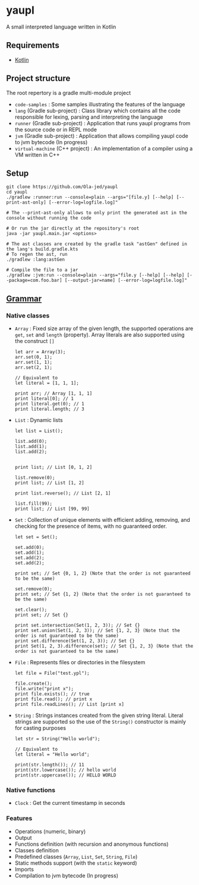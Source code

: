 # yaupl

A small interpreted language written in Kotlin

## Requirements

- [Kotlin](https://kotlinlang.org/)

## Project structure

The root repertory is a gradle multi-module project

- `code-samples` : Some samples illustrating the features of the language
- `lang` (Gradle sub-project) : Class library which contains all the code responsible for lexing, parsing and
  interpreting the language
- `runner` (Gradle sub-project) : Application that runs yaupl programs from the source code or in REPL mode
- `jvm` (Gradle sub-project) : Application that allows compiling yaupl code to jvm bytecode (In progress)
- `virtual-machine` (C++ project) : An implementation of a compiler using a VM written in C++

## Setup

```shell
git clone https://github.com/Ola-jed/yaupl
cd yaupl
./gradlew :runner:run --console=plain --args="[file.y] [--help] [--print-ast-only] [--error-log=logfile.log]"

# The --print-ast-only allows to only print the generated ast in the console without running the code

# Or run the jar directly at the repository's root
java -jar yaupl.main.jar <options>

# The ast classes are created by the gradle task "astGen" defined in the lang's build.gradle.kts
# To regen the ast, run
./gradlew :lang:astGen

# Compile the file to a jar
./gradlew :jvm:run --console=plain --args="file.y [--help] [--help] [--package=com.foo.bar] [--output-jar=name] [--error-log=logfile.log]"
```

## [Grammar](https://github.com/Ola-jed/yaupl/blob/master/grammar.md)

### Native classes

- `Array` : Fixed size array of the given length, the supported operations are `get`, `set` and `length` (property).
  Array literals are also supported using the construct `[]`
  ```
  let arr = Array(3);
  arr.set(0, 1);
  arr.set(1, 1);
  arr.set(2, 1);
  
  // Equivalent to
  let literal = [1, 1, 1];
  
  print arr; // Array [1, 1, 1]
  print literal[0]; // 1
  print literal.get(0); // 1
  print literal.length; // 3
  ```
- `List` : Dynamic lists
  ```
  let list = List();

  list.add(0);
  list.add(1);
  list.add(2);
  
  
  print list; // List [0, 1, 2]
  
  list.remove(0);
  print list; // List [1, 2]
  
  print list.reverse(); // List [2, 1]
  
  list.fill(99);
  print list; // List [99, 99]
  ```

- `Set` : Collection of unique elements with efficient adding, removing, and checking for the presence of items, with no guaranteed order.
  ```
  let set = Set();
  
  set.add(0);
  set.add(1);
  set.add(2);
  set.add(2);
  
  print set; // Set {0, 1, 2} (Note that the order is not guaranteed to be the same)
  
  set.remove(0);
  print set; // Set {1, 2} (Note that the order is not guaranteed to be the same)
  
  set.clear();
  print set; // Set {}
  
  print set.intersection(Set(1, 2, 3)); // Set {}
  print set.union(Set(1, 2, 3)); // Set {1, 2, 3} (Note that the order is not guaranteed to be the same)
  print set.difference(Set(1, 2, 3)); // Set {}
  print Set(1, 2, 3).difference(set); // Set {1, 2, 3} (Note that the order is not guaranteed to be the same)
  ```

- `File` : Represents files or directories in the filesystem
  ```
  let file = File("test.ypl");
  
  file.create();
  file.write("print x");
  print file.exists(); // true
  print file.read(); // print x
  print file.readLines(); // List [print x]
  ```

- `String` : Strings instances created from the given string literal. Literal strings are supported so the use of the
  `String()`
  constructor is mainly for casting purposes
  ```
  let str = String("Hello world");
  
  // Equivalent to
  let literal = "Hello world";
  
  print(str.length()); // 11
  print(str.lowercase()); // hello world
  print(str.uppercase()); // HELLO WORLD
  ```

### Native functions

- `Clock` : Get the current timestamp in seconds

### Features

- Operations (numeric, binary)
- Output
- Functions definition (with recursion and anonymous functions)
- Classes definition
- Predefined classes (`Array`, `List`, `Set`, `String`, `File`)
- Static methods support (with the `static` keyword)
- Imports
- Compilation to jvm bytecode (In progress)